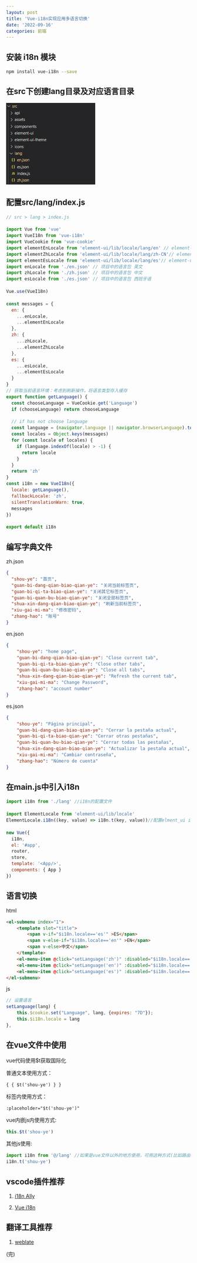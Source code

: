 ```yaml
---
layout: post
title: 'Vue-i18n实现应用多语言切换'
date: '2022-09-16'
categories: 前端
---
```


## 安装 i18n 模块

``` sh
npm install vue-i18n --save
```

## 在src下创建lang目录及对应语言目录

![](/image/2022-09-16-1-1.jpg)

## 配置src/lang/index.js

``` js
// src > lang > index.js

import Vue from 'vue'
import VueI18n from 'vue-i18n'
import VueCookie from 'vue-cookie'  
import elementEnLocale from 'element-ui/lib/locale/lang/en' // element-ui 的语言包，没用到的可以不引入
import elementZhLocale from 'element-ui/lib/locale/lang/zh-CN'// element-ui 的语言包，没用到的可以不引入
import elementEsLocale from 'element-ui/lib/locale/lang/es'// element-ui 的语言包，没用到的可以不引入
import enLocale from './en.json' // 项目中的语言包 英文
import zhLocale from './zh.json' // 项目中的语言包 中文
import esLocale from './es.json' // 项目中的语言包 西班牙语

Vue.use(VueI18n)

const messages = {
  en: {
    ...enLocale,
    ...elementEnLocale
  },
  zh: {
    ...zhLocale,
    ...elementZhLocale
  },
  es: {
    ...esLocale,
    ...elementEsLocale
  }
}
// 获取当前语言环境：考虑到刷新操作，将语言类型存入缓存
export function getLanguage() {
  const chooseLanguage = VueCookie.get('Language')
  if (chooseLanguage) return chooseLanguage

  // if has not choose language
  const language = (navigator.language || navigator.browserLanguage).toLowerCase()
  const locales = Object.keys(messages)
  for (const locale of locales) {
    if (language.indexOf(locale) > -1) {
      return locale
    }
  }
  return 'zh'
}
const i18n = new VueI18n({
  locale: getLanguage(),
  fallbackLocale: 'zh',
  silentTranslationWarn: true,
  messages
})

export default i18n
```

## 编写字典文件

zh.json

``` json
{
  "shou-ye": "首页",
  "guan-bi-dang-qian-biao-qian-ye": "关闭当前标签页",
  "guan-bi-qi-ta-biao-qian-ye": "关闭其它标签页",
  "guan-bi-quan-bu-biao-qian-ye": "关闭全部标签页",
  "shua-xin-dang-qian-biao-qian-ye": "刷新当前标签页",
  "xiu-gai-mi-ma": "修改密码",
  "zhang-hao": "账号"
}
```

en.json

``` json
{
    "shou-ye": "home page",
    "guan-bi-dang-qian-biao-qian-ye": "Close current tab",
    "guan-bi-qi-ta-biao-qian-ye": "Close other tabs",
    "guan-bi-quan-bu-biao-qian-ye": "Close all tabs",
    "shua-xin-dang-qian-biao-qian-ye": "Refresh the current tab",
    "xiu-gai-mi-ma": "Change Password",
    "zhang-hao": "account number"
}
```

es.json

``` json
{
    "shou-ye": "Página principal",
    "guan-bi-dang-qian-biao-qian-ye": "Cerrar la pestaña actual",
    "guan-bi-qi-ta-biao-qian-ye": "Cerrar otras pestañas",
    "guan-bi-quan-bu-biao-qian-ye": "Cerrar todas las pestañas",
    "shua-xin-dang-qian-biao-qian-ye": "Actualizar la pestaña actual",
    "xiu-gai-mi-ma": "Cambiar contraseña",
    "zhang-hao": "Número de cuenta"
}
```

## 在main.js中引入i18n

``` js
import i18n from './lang' //i18n的配置文件

import ElementLocale from 'element-ui/lib/locale'
ElementLocale.i18n((key, value) => i18n.t(key, value))//配置elment_ui i18n

new Vue({
  i18n,
  el: '#app',
  router,
  store,
  template: '<App/>',
  components: { App }
})
```

## 语言切换

html


``` html
<el-submenu index="1">
    <template slot="title">
        <span v-if="$i18n.locale=='es'" >ES</span>
        <span v-else-if="$i18n.locale=='en'" >EN</span>
        <span v-else>中文</span>
    </template>
    <el-menu-item @click="setLanguage('zh')" :disabled="$i18n.locale=='zh'" index="1-1">中文</el-menu-item>
    <el-menu-item @click="setLanguage('en')" :disabled="$i18n.locale=='en'" index="1-2">EN</el-menu-item>
    <el-menu-item @click="setLanguage('es')" :disabled="$i18n.locale=='es'" index="1-3">ES</el-menu-item>
</el-submenu>

```

js

``` js
// 设置语言
setLanguage(lang) {
    this.$cookie.set("Language", lang, {expires: "7D"});
    this.$i18n.locale = lang
},
```

## 在vue文件中使用

vue代码使用$t获取国际化

普通文本使用方式： 

``` vue
{ { $t('shou-ye') } }
```

标签内使用方式： 

``` vue
:placeholder="$t('shou-ye')"
```

vue内嵌js内使用方式: 

``` js
this.$t('shou-ye')
```

其他js使用:

``` js
import i18n from '@/lang' //如果是vue文件以外的地方使用，可用这种方式(比如路由)
i18n.t('shou-ye')
```

## vscode插件推荐

1. [i18n Ally](https://marketplace.visualstudio.com/items?itemName=Lokalise.i18n-ally)

2. [Vue i18n](https://marketplace.visualstudio.com/items?itemName=think2011.vue-i18n)

## 翻译工具推荐

1. [weblate](https://weblate.org/zh-hans/)

(完)